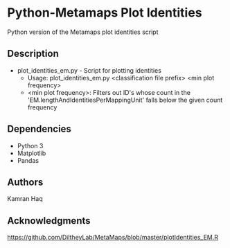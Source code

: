 # Python-Metamaps Plot Identities

Python version of the Metamaps plot identities script


## Description

* plot_identities_em.py - Script for plotting identities
  * Usage: plot_identities_em.py \<classification file prefix> \<min plot frequency>
  * \<min plot frequency>: Filters out ID's whose count in the 'EM.lengthAndIdentitiesPerMappingUnit' falls below the given count frequency


## Dependencies

* Python 3
* Matplotlib
* Pandas


## Authors

Kamran Haq

## Acknowledgments

https://github.com/DiltheyLab/MetaMaps/blob/master/plotIdentities_EM.R
